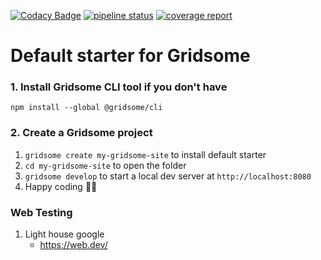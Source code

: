 [![Codacy Badge](https://api.codacy.com/project/badge/Grade/41409fa6a3a54057baa3b4bbbfb58894)](https://www.codacy.com/app/lTimeless/Website?utm_source=github.com&amp;utm_medium=referral&amp;utm_content=lTimeless/Website&amp;utm_campaign=Badge_Grade) [![pipeline status](https://gitlab.com/Imaximilian/portfolio/badges/master/pipeline.svg)](https://gitlab.com/Imaximilian/portfolio/commits/master) [![coverage report](https://gitlab.com/Imaximilian/portfolio/badges/master/coverage.svg)](https://gitlab.com/Imaximilian/portfolio/commits/master)
# Default starter for Gridsome

### 1. Install Gridsome CLI tool if you don't have

`npm install --global @gridsome/cli`

### 2. Create a Gridsome project

1. `gridsome create my-gridsome-site` to install default starter
2. `cd my-gridsome-site` to open the folder
3. `gridsome develop` to start a local dev server at `http://localhost:8080`
4. Happy coding 🎉🙌


### Web Testing

1. Light house google
    - https://web.dev/